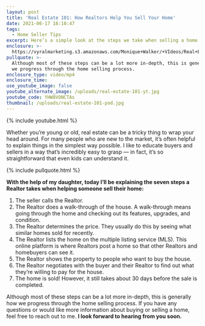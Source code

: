 ```yaml
---
layout: post
title: 'Real Estate 101: How Realtors Help You Sell Your Home'
date: 2021-06-17 16:10:47
tags:
  - Home Seller Tips
excerpt: Here’s a simple look at the steps we take when selling a home.
enclosure: >-
  https://vyralmarketing.s3.amazonaws.com/Monique+Walker/+VIdeos/Real+Estate+101_+How+Realtors+Help+You+Sell+Your+Home.mp4
pullquote: >-
  Although most of these steps can be a lot more in-depth, this is generally how
  we progress through the home selling process.
enclosure_type: video/mp4
enclosure_time:
use_youtube_image: false
youtube_alternate_image: /uploads/real-estate-101-yt.jpg
youtube_code: YHW8VONCTAs
thumbnail: /uploads/real-estate-101-pod.jpg
---
```

{% include youtube.html %}

Whether you’re young or old, real estate can be a tricky thing to wrap your head around. For many people who are new to the market, it’s often helpful to explain things in the simplest way possible. I like to educate buyers and sellers in a way that’s incredibly easy to grasp — in fact, it’s so straightforward that even kids can understand it.

{% include pullquote.html %}

**With the help of my daughter, today I’ll be explaining the seven steps a Realtor takes when helping someone sell their home:**

1. The seller calls the Realtor.
2. The Realtor does a walk-through of the house. A walk-through means going through the home and checking out its features, upgrades, and condition.
3. The Realtor determines the price. They usually do this by seeing what similar homes sold for recently.
4. The Realtor lists the home on the multiple listing service (MLS). This online platform is where Realtors post a home so that other Realtors and homebuyers can see it.
5. The Realtor shows the property to people who want to buy the house.
6. The Realtor negotiates with the buyer and their Realtor to find out what they’re willing to pay for the house.
7. The home is sold\! However, it still takes about 30 days before the sale is completed.

Although most of these steps can be a lot more in-depth, this is generally how we progress through the home selling process. If you have any questions or would like more information about buying or selling a home, feel free to reach out to me. **I look forward to hearing from you soon.**
